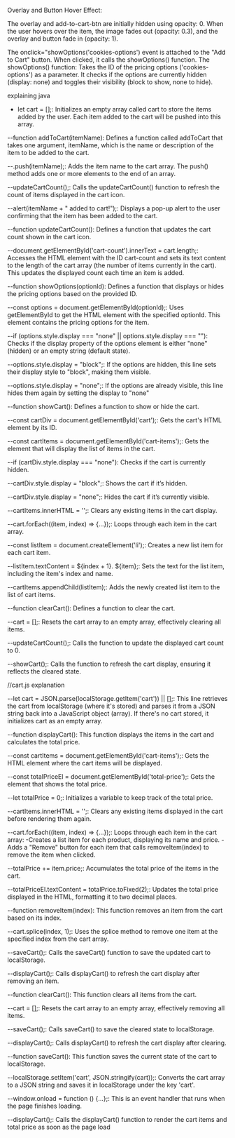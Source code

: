 Overlay and Button Hover Effect:

The overlay and add-to-cart-btn are initially hidden using opacity: 0. When the user hovers over the item, the image fades out (opacity: 0.3), and the overlay and button fade in (opacity: 1).

The onclick="showOptions('cookies-options') event is attached to the "Add to Cart" button. When clicked, it calls the showOptions() function.
The showOptions() function:
Takes the ID of the pricing options ('cookies-options') as a parameter.
It checks if the options are currently hidden (display: none) and toggles their visibility (block to show, none to hide).


explaining java

- let cart = [];: Initializes an empty array called cart to store the items added by the user. Each item added to the cart will be pushed into this array.

--function addToCart(itemName): Defines a function called addToCart that takes one argument, itemName, which is the name or description of the item to be added to the cart.

--.push(itemName);: Adds the item name to the cart array. The push() method adds one or more elements to the end of an array.

--updateCartCount();: Calls the updateCartCount() function to refresh the count of items displayed in the cart icon.

--alert(itemName + " added to cart!");: Displays a pop-up alert to the user confirming that the item has been added to the cart.

--function updateCartCount(): Defines a function that updates the cart count shown in the cart icon.

--document.getElementById('cart-count').innerText = cart.length;: Accesses the HTML element with the ID cart-count and sets its text content to the length of the cart array (the number of items currently in the cart). This updates the displayed count each time an item is added.

--function showOptions(optionId): Defines a function that displays or hides the pricing options based on the provided ID.

--const options = document.getElementById(optionId);: Uses getElementById to get the HTML element with the specified optionId. This element contains the pricing options for the item.

--if (options.style.display === "none" || options.style.display === ""): Checks if the display property of the options element is either "none" (hidden) or an empty string (default state).

--options.style.display = "block";: If the options are hidden, this line sets their display style to "block", making them visible.

--options.style.display = "none";: If the options are already visible, this line hides them again by setting the display to "none"

--function showCart(): Defines a function to show or hide the cart.

--const cartDiv = document.getElementById('cart');: Gets the cart's HTML element by its ID.

--const cartItems = document.getElementById('cart-items');: Gets the element that will display the list of items in the cart.

--if (cartDiv.style.display === "none"): Checks if the cart is currently hidden.

--cartDiv.style.display = "block";: Shows the cart if it’s hidden.

--cartDiv.style.display = "none";: Hides the cart if it’s currently visible.

--cartItems.innerHTML = '';: Clears any existing items in the cart display.

--cart.forEach((item, index) => {...});: Loops through each item in the cart array.

--const listItem = document.createElement('li');: Creates a new list item for each cart item.

--listItem.textContent = ${index + 1}. ${item};: Sets the text for the list item, including the item's index and name.

--cartItems.appendChild(listItem);: Adds the newly created list item to the list of cart items.

--function clearCart(): Defines a function to clear the cart.

--cart = [];: Resets the cart array to an empty array, effectively clearing all items.

--updateCartCount();: Calls the function to update the displayed cart count to 0.

--showCart();: Calls the function to refresh the cart display, ensuring it reflects the cleared state.

//cart.js explanation

--let cart = JSON.parse(localStorage.getItem('cart')) || [];: This line retrieves the cart from localStorage (where it's stored) and parses it from a JSON string back into a JavaScript object (array). If there's no cart stored, it initializes cart as an empty array.

--function displayCart(): This function displays the items in the cart and calculates the total price.

--const cartItems = document.getElementById('cart-items');: Gets the HTML element where the cart items will be displayed.

--const totalPriceEl = document.getElementById('total-price');: Gets the element that shows the total price.

--let totalPrice = 0;: Initializes a variable to keep track of the total price.

--cartItems.innerHTML = '';: Clears any existing items displayed in the cart before rendering them again.

--cart.forEach((item, index) => {...});: Loops through each item in the cart array:
    -Creates a list item for each product, displaying its name and price.
    -Adds a "Remove" button for each item that calls removeItem(index) to remove the item when clicked.

--totalPrice += item.price;: Accumulates the total price of the items in the cart.

--totalPriceEl.textContent = totalPrice.toFixed(2);: Updates the total price displayed in the HTML, formatting it to two decimal places.

--function removeItem(index): This function removes an item from the cart based on its index.

--cart.splice(index, 1);: Uses the splice method to remove one item at the specified index from the cart array.

--saveCart();: Calls the saveCart() function to save the updated cart to localStorage.

--displayCart();: Calls displayCart() to refresh the cart display after removing an item.

--function clearCart(): This function clears all items from the cart.

--cart = [];: Resets the cart array to an empty array, effectively removing all items.

--saveCart();: Calls saveCart() to save the cleared state to localStorage.

--displayCart();: Calls displayCart() to refresh the cart display after clearing.

--function saveCart(): This function saves the current state of the cart to localStorage.

--localStorage.setItem('cart', JSON.stringify(cart));: Converts the cart array to a JSON string and saves it in localStorage under the key 'cart'.

--window.onload = function () {...};: This is an event handler that runs when the page finishes loading.

--displayCart();: Calls the displayCart() function to render the cart items and total price as soon as the page load